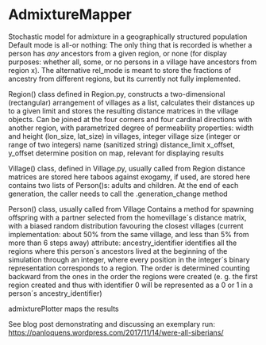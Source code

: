 # AdmixtureMapper
Stochastic model for admixture in a geographically structured population
Default mode is all-or nothing: The only thing that is recorded is whether a person has *any* ancestors from a given region, or none (for display purposes: whether all, some, or no persons in a village have ancestors from region x). The alternative rel_mode is meant to store the fractions of ancestry from different regions, but its currently not fully implemented.

Region() class defined in Region.py, constructs a two-dimensional (rectangular) arrangement of villages as a list, calculates their distances up to a given limit and stores the resulting distance matrices in the village objects. Can be joined at the four corners and four cardinal directions with another region, with parametrized degree of permeability
properties:
width and height (lon_size, lat_size) in villages, integer
village size (integer or range of two integers)
name (sanitized string)
distance_limit
x_offset, y_offset determine position on map, relevant for displaying results

Village() class, defined in Village.py, usually called from Region
distance matrices are stored here
taboos against exogamy, if used, are stored here
contains two lists of Person()s: adults and children. At the end of each generation, the caller needs to call the .generation_change method

Person() class, usually called from Village
Contains a method for spawning offspring with a partner selected from the homevillage´s distance matrix, with a biased random distribution favouring the closest villages (current implementation: about 50% from the same village, and less than 5% from more than 6 steps away)
attribute: ancestry_identifier identifies all the regions where this person´s ancestors lived at the beginning of the simulation through an integer, where every position in the integer´s binary representation corresponds to a region. The order is determined counting backward from the ones in the order the regions were created (e. g. the first region created and thus with identifier 0 will be represented as a 0 or 1 in a person´s ancestry_identifier)

admixturePlotter maps the results


See blog post demonstrating and discussing an exemplary run: https://panloquens.wordpress.com/2017/11/14/were-all-siberians/

